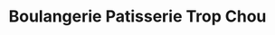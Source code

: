 ---
title: "Boulangerie Patisserie Trop Chou"
url: /fecamp/boulangerie-patisserie-trop-chou/
shop: boulangerie
---